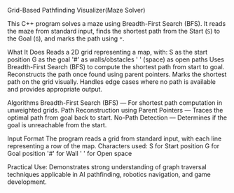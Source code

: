 Grid-Based Pathfinding Visualizer(Maze Solver)

This C++ program solves a maze using Breadth-First Search (BFS). It reads the maze from standard input, finds the shortest path from the Start (`S`) to the Goal (`G`), and marks the path using `*`.


What It Does
Reads a 2D grid representing a map, with:
S as the start position
G as the goal
'#' as walls/obstacles
' ' (space) as open paths
Uses Breadth-First Search (BFS) to compute the shortest path from start to goal.
Reconstructs the path once found using parent pointers.
Marks the shortest path on the grid visually.
Handles edge cases where no path is available and provides appropriate output.


Algorithms
Breadth-First Search (BFS) — For shortest path computation in unweighted grids.
Path Reconstruction using Parent Pointers — Traces the optimal path from goal back to start.
No-Path Detection — Determines if the goal is unreachable from the start.


Input Format
The program reads a grid from standard input, with each line representing a row of the map.
Characters used:
S for Start position
G for Goal position
'#' for Wall
' ' for Open space

Practical Use: Demonstrates strong understanding of graph traversal techniques applicable in AI pathfinding, robotics navigation, and game development.
